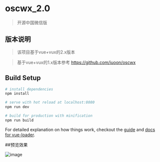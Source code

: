 # oscwx_2.0

> 开源中国微信版

## 版本说明
 
 > 该项目基于vue+vux的2.x版本

 > 基于vue+vux的1.x版本参考 https://github.com/iuoon/oscwx

## Build Setup

``` bash
# install dependencies
npm install

# serve with hot reload at localhost:8080
npm run dev

# build for production with minification
npm run build
```

For detailed explanation on how things work, checkout the [guide](http://vuejs-templates.github.io/webpack/) and [docs for vue-loader](http://vuejs.github.io/vue-loader).

##预览效果

![image](https://github.com/iuoon/oscwx_2.0/blob/master/aassets/ab.png)

